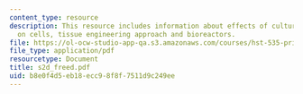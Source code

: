 ```yaml
---
content_type: resource
description: This resource includes information about effects of culture conditions
  on cells, tissue engineering approach and bioreactors.
file: https://ol-ocw-studio-app-qa.s3.amazonaws.com/courses/hst-535-principles-and-practice-of-tissue-engineering-fall-2004/b8e0f4d5eb18ecc98f8f7511d9c249ee_s2d_freed.pdf
file_type: application/pdf
resourcetype: Document
title: s2d_freed.pdf
uid: b8e0f4d5-eb18-ecc9-8f8f-7511d9c249ee
---
```

